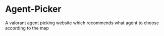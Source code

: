 # Agent-Picker
A valorant agent picking website which recommends what agent to choose according to the map
